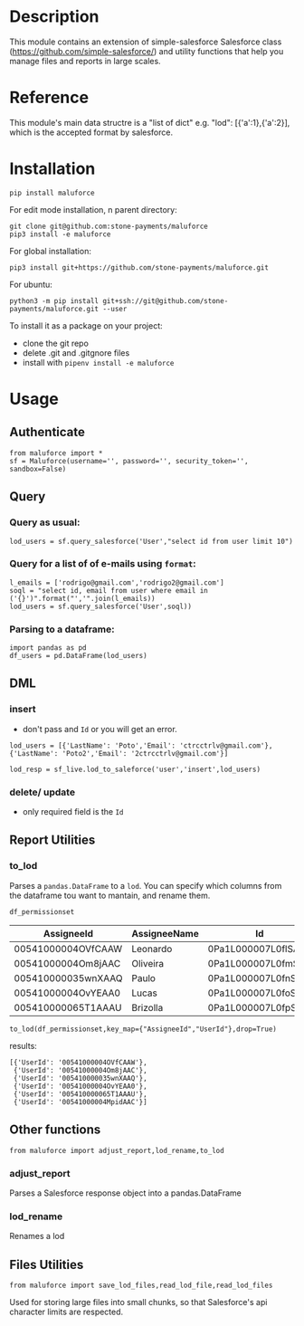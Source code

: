 # Description
This module contains an extension of simple-salesforce Salesforce class (https://github.com/simple-salesforce/) and utility functions that help you manage files and reports in large scales.

# Reference

This module's main data structre is a "list of dict" e.g. "lod": [{'a':1},{'a':2}], which is the accepted format by salesforce. 

# Installation
```
pip install maluforce
```

For edit mode installation, n parent directory:
```
git clone git@github.com:stone-payments/maluforce
pip3 install -e maluforce
```
For global installation:
```
pip3 install git+https://github.com/stone-payments/maluforce.git
```
For ubuntu: 
```
python3 -m pip install git+ssh://git@github.com/stone-payments/maluforce.git --user
```
To install it as a package on your project:
- clone the git repo
- delete .git and .gitgnore files
- install with `pipenv install -e maluforce`

# Usage

## Authenticate
```
from maluforce import *
sf = Maluforce(username='', password='', security_token='', sandbox=False)
```

## Query

### Query as usual:
```
lod_users = sf.query_salesforce('User',"select id from user limit 10")
```

### Query for a list of of e-mails using `format`:
```
l_emails = ['rodrigo@gmail.com','rodrigo2@gmail.com'] 
soql = "select id, email from user where email in ('{}')".format("','".join(l_emails))
lod_users = sf.query_salesforce('User',soql))
```

### Parsing to a dataframe:
```
import pandas as pd
df_users = pd.DataFrame(lod_users)
```

## DML

### insert
- don't pass and `Id` or you will get an error.

```
lod_users = [{'LastName': 'Poto','Email': 'ctrcctrlv@gmail.com'},{'LastName': 'Poto2','Email': '2ctrcctrlv@gmail.com'}]

lod_resp = sf_live.lod_to_saleforce('user','insert',lod_users)
```

### delete/ update
- only required field is the `Id`

## Report Utilities

### to_lod
Parses a `pandas.DataFrame` to a `lod`. You can specify which columns from the dataframe tou want to mantain, and rename them.

```
df_permissionset
```

|AssigneeId | AssigneeName |	Id | PermissionSetId |
|---|---|---|---|
|00541000004OVfCAAW | Leonardo |	0Pa1L000007L0flSAC | 0PS410000026AhIGAU |	
|00541000004Om8jAAC | Oliveira |	0Pa1L000007L0fmSAC | 0PS410000026AhIGAU |	
|005410000035wnXAAQ | Paulo | 0Pa1L000007L0fnSAC	| 0PS410000026AhIGAU |	
|00541000004OvYEAA0 | Lucas | 0Pa1L000007L0foSAC	| 0PS410000026AhIGAU |	
|005410000065T1AAAU | Brizolla |	0Pa1L000007L0fpSAC | 0PS410000026AhIGAU |	

```
to_lod(df_permissionset,key_map={"AssigneeId","UserId"},drop=True)
```

results:

```
[{'UserId': '00541000004OVfCAAW'},
 {'UserId': '00541000004Om8jAAC'},
 {'UserId': '005410000035wnXAAQ'},
 {'UserId': '00541000004OvYEAA0'},
 {'UserId': '005410000065T1AAAU'},
 {'UserId': '00541000004MpidAAC'}]
```

## Other functions
```
from maluforce import adjust_report,lod_rename,to_lod
```
### adjust_report
Parses a Salesforce response object into a pandas.DataFrame

### lod_rename
Renames a lod

## Files Utilities
```
from maluforce import save_lod_files,read_lod_file,read_lod_files
```
Used for storing large files into small chunks, so that Salesforce's api character limits are respected. 

